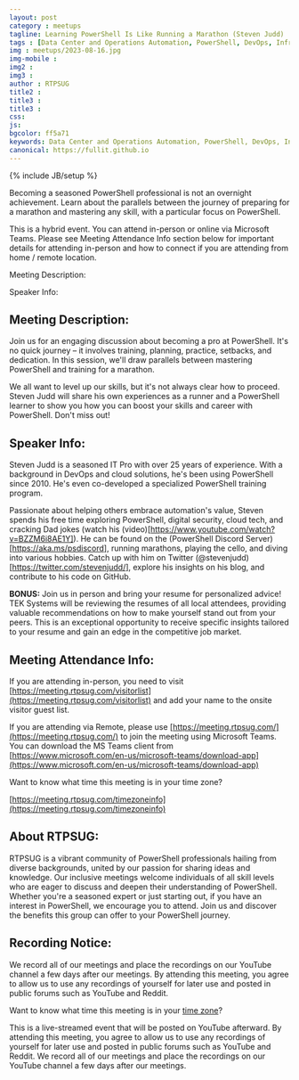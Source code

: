 ```yaml
---
layout: post
category : meetups
tagline: Learning PowerShell Is Like Running a Marathon (Steven Judd)
tags : [Data Center and Operations Automation, PowerShell, DevOps, Infrastructure as Code, System Administration]
img : meetups/2023-08-16.jpg
img-mobile : 
img2 : 
img3 : 
author : RTPSUG
title2 : 
title3 : 
title3 : 
css: 
js: 
bgcolor: ff5a71
keywords: Data Center and Operations Automation, PowerShell, DevOps, Infrastructure as Code, System Administration
canonical: https://fullit.github.io
---
```

{% include JB/setup %}

Becoming a seasoned PowerShell professional is not an overnight achievement. Learn about the parallels between the journey of preparing for a marathon and mastering any skill, with a particular focus on PowerShell.

<!--more-->

This is a hybrid event. You can attend in-person or online via Microsoft Teams. Please see Meeting Attendance Info section below for important details for attending in-person and how to connect if you are attending from home / remote location.

Meeting Description:


Speaker Info:


## Meeting Description:

Join us for an engaging discussion about becoming a pro at PowerShell. It's no quick journey – it involves training, planning, practice, setbacks, and dedication. In this session, we'll draw parallels between mastering PowerShell and training for a marathon.

We all want to level up our skills, but it's not always clear how to proceed. Steven Judd will share his own experiences as a runner and a PowerShell learner to show you how you can boost your skills and career with PowerShell. Don't miss out!

## Speaker Info:

Steven Judd is a seasoned IT Pro with over 25 years of experience. With a background in DevOps and cloud solutions, he's been using PowerShell since 2010. He's even co-developed a specialized PowerShell training program.

Passionate about helping others embrace automation's value, Steven spends his free time exploring PowerShell, digital security, cloud tech, and cracking Dad jokes (watch his (video)[https://www.youtube.com/watch?v=BZZM6i8AE1Y]). He can be found on the (PowerShell Discord Server)[https://aka.ms/psdiscord], running marathons, playing the cello, and diving into various hobbies. Catch up with him on Twitter (@stevenjudd)[https://twitter.com/stevenjudd/], explore his insights on his blog, and contribute to his code on GitHub.

**BONUS:** Join us in person and bring your resume for personalized advice! TEK Systems will be reviewing the resumes of all local attendees, providing valuable recommendations on how to make yourself stand out from your peers. This is an exceptional opportunity to receive specific insights tailored to your resume and gain an edge in the competitive job market.

## Meeting Attendance Info:

If you are attending in-person, you need to visit [https://meeting.rtpsug.com/visitorlist](https://meeting.rtpsug.com/visitorlist) and add your name to the onsite visitor guest list.

If you are attending via Remote, please use [https://meeting.rtpsug.com/](https://meeting.rtpsug.com/) to join the meeting using Microsoft Teams. You can download the MS Teams client from [https://www.microsoft.com/en-us/microsoft-teams/download-app](https://www.microsoft.com/en-us/microsoft-teams/download-app)

Want to know what time this meeting is in your time zone?

[https://meeting.rtpsug.com/timezoneinfo](https://meeting.rtpsug.com/timezoneinfo)

## About RTPSUG:

RTPSUG is a vibrant community of PowerShell professionals hailing from diverse backgrounds, united by our passion for sharing ideas and knowledge. Our inclusive meetings welcome individuals of all skill levels who are eager to discuss and deepen their understanding of PowerShell. Whether you're a seasoned expert or just starting out, if you have an interest in PowerShell, we encourage you to attend. Join us and discover the benefits this group can offer to your PowerShell journey.

## Recording Notice:

We record all of our meetings and place the recordings on our YouTube channel a few days after our meetings. By attending this meeting, you agree to allow us to use any recordings of yourself for later use and posted in public forums such as YouTube and Reddit.

Want to know what time this meeting is in your [time zone](https://meeting.rtpsug.com/timezoneinfo)?

This is a live-streamed event that will be posted on YouTube afterward. By attending this meeting, you agree to allow us to use any recordings of yourself for later use and posted in public forums such as YouTube and Reddit. We record all of our meetings and place the recordings on our YouTube channel a few days after our meetings.
